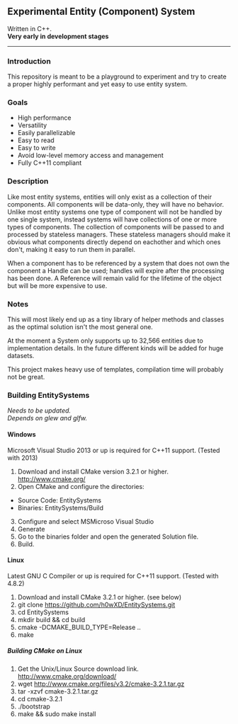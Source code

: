 ## Experimental Entity (Component) System

Written in C++.  
**Very early in development stages**
*****

### Introduction

This repository is meant to be a playground to experiment and try to create a proper highly performant and yet easy to use entity system.

### Goals

* High performance
* Versatility
* Easily parallelizable
* Easy to read
* Easy to write
* Avoid low-level memory access and management
* Fully C++11 compliant

### Description

Like most entity systems, entities will only exist as a collection of their components. All components will be data-only, they will have no behavior. Unlike most entity systems one type of component will not be handled by one single system, instead systems will have collections of one or more types of components. The collection of components will be passed to and processed by stateless managers. These stateless managers should make it obvious what components directly depend on eachother and which ones don't, making it easy to run them in parallel.

When a component has to be referenced by a system that does not own the component a Handle can be used; handles will expire after the processing has been done. A Reference will remain valid for the lifetime of the object but will be more expensive to use.

### Notes

This will most likely end up as a tiny library of helper methods and classes as the optimal solution isn't the most general one.

At the moment a System only supports up to 32,566 entities due to implementation details. In the future different kinds will be added for huge datasets.

This project makes heavy use of templates, compilation time will probably not be great.

### Building EntitySystems

*Needs to be updated.*  
*Depends on glew and glfw.*

#### Windows

Microsoft Visual Studio 2013 or up is required for C++11 support. (Tested with 2013)

1. Download and install CMake version 3.2.1 or higher. http://www.cmake.org/
2. Open CMake and configure the directories:
  * Source Code: EntitySystems
  * Binaries: EntitySystems/Build
3. Configure and select MSMicroso Visual Studio
4. Generate
5. Go to the binaries folder and open the generated Solution file.
6. Build.

#### Linux

Latest GNU C Compiler or up is required for C++11 support. (Tested with 4.8.2)

1. Download and install CMake 3.2.1 or higher. (see below)
2. git clone https://github.com/h0wXD/EntitySystems.git
3. cd EntitySystems
4. mkdir build && cd build
5. cmake -DCMAKE_BUILD_TYPE=Release ..
6. make

##### Building CMake on Linux
1. Get the Unix/Linux Source download link. http://www.cmake.org/download/
2. wget http://www.cmake.org/files/v3.2/cmake-3.2.1.tar.gz
3. tar -xzvf cmake-3.2.1.tar.gz
4. cd cmake-3.2.1
5. ./bootstrap
6. make && sudo make install
